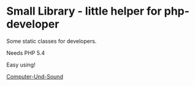 # Small Library - little helper for php-developer #

Some static classes for developers.

Needs PHP 5.4

Easy using!

[Computer-Und-Sound](http://www.Computer-Und-Sound.de)